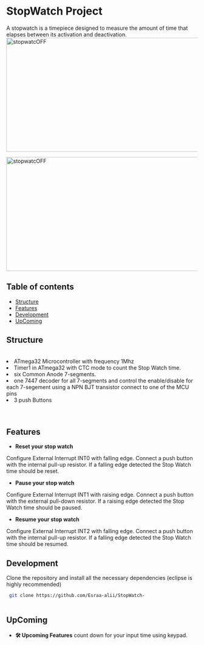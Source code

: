 # StopWatch Project






<!-- <p align="center"><img src=" src/assets/DroopyHome.jpg" alt="Droopy" width="500" align="center"/></p> -->

A stopwatch is a timepiece designed to measure the amount of time that elapses between its activation and deactivation.
<br>
<img  src="https://drive.google.com/file/d/1ySD8_vzP40Tc5dyWH-rZOksP7r-S1qKU/view?usp=sharing"  alt="stopwatcOFF"  height="300" width="800" align="center"/>

<img  src="https://drive.google.com/file/d/1INTsuJM0Ik6OkqCZQAfIwWZI32hmxgtr/view?usp=sharing"  alt="stopwatcOFF"  height="300" width="800" align="center"/>

## Table of contents

* [Structure](#structure)
* [Features](#features)
* [Development](#development)
* [UpComing](#upcoming)


## Structure

   <br>
            <li>ATmega32 Microcontroller with frequency 1Mhz</li> 
            <li>Timer1 in ATmega32 with CTC mode to count the Stop Watch time.</li>
            <li>six Common Anode 7-segments.</li>
            <li>one 7447 decoder for all 7-segments and control the enable/disable for each 7-segement using a NPN BJT transistor connect to one of the MCU pins</li>
            <li>3 push Buttons</li> 
            <br><br>

## Features
* **Reset your stop watch**

 Configure External Interrupt INT0 with falling edge. Connect a push button with the
internal pull-up resistor. If a falling edge detected the Stop Watch time should be
reset. 


* **Pause your stop watch**

Configure External Interrupt INT1 with raising edge. Connect a push button with the
external pull-down resistor. If a raising edge detected the Stop Watch time should be
paused.

* **Resume your stop watch**

Configure External Interrupt INT2 with falling edge. Connect a push button with the
internal pull-up resistor. If a falling edge detected the Stop Watch time should be
resumed.

## Development

Clone the repository and install all the necessary dependencies (eclipse is highly recommended)

```sh
 git clone https://github.com/Esraa-alii/StopWatch-
 
```


## UpComing 
* **🛠 Upcoming Features**
count down for your input time using keypad.




